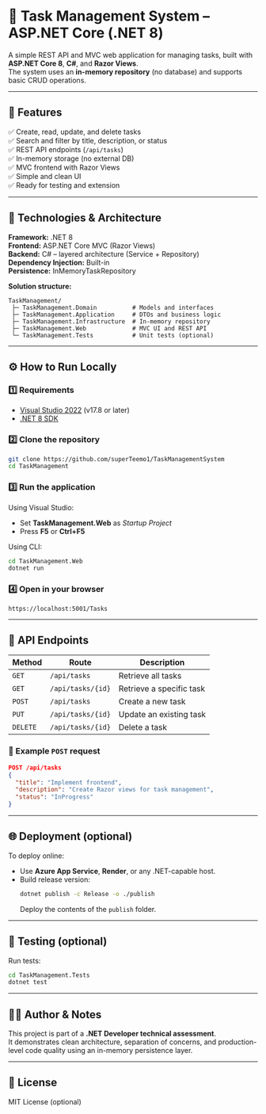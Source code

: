 # 📝 Task Management System – ASP.NET Core (.NET 8)

A simple REST API and MVC web application for managing tasks, built with **ASP.NET Core 8**, **C#**, and **Razor Views**.  
The system uses an **in-memory repository** (no database) and supports basic CRUD operations.

---

## 🚀 Features

✅ Create, read, update, and delete tasks  
✅ Search and filter by title, description, or status  
✅ REST API endpoints (`/api/tasks`)  
✅ In-memory storage (no external DB)  
✅ MVC frontend with Razor Views  
✅ Simple and clean UI  
✅ Ready for testing and extension

---

## 🧩 Technologies & Architecture

**Framework:** .NET 8  
**Frontend:** ASP.NET Core MVC (Razor Views)  
**Backend:** C# – layered architecture (Service + Repository)  
**Dependency Injection:** Built-in  
**Persistence:** InMemoryTaskRepository  

**Solution structure:**
```
TaskManagement/
 ├─ TaskManagement.Domain          # Models and interfaces
 ├─ TaskManagement.Application     # DTOs and business logic
 ├─ TaskManagement.Infrastructure  # In-memory repository
 ├─ TaskManagement.Web             # MVC UI and REST API
 └─ TaskManagement.Tests           # Unit tests (optional)
```

---

## ⚙️ How to Run Locally

### 1️⃣ Requirements
- [Visual Studio 2022](https://visualstudio.microsoft.com/downloads/) (v17.8 or later)
- [.NET 8 SDK](https://dotnet.microsoft.com/en-us/download/dotnet/8.0)

### 2️⃣ Clone the repository
```bash
git clone https://github.com/superTeemo1/TaskManagementSystem
cd TaskManagement
```

### 3️⃣ Run the application
Using Visual Studio:
- Set **TaskManagement.Web** as *Startup Project*
- Press **F5** or **Ctrl+F5**

Using CLI:
```bash
cd TaskManagement.Web
dotnet run
```

### 4️⃣ Open in your browser
```
https://localhost:5001/Tasks
```

---

## 🔗 API Endpoints

| Method | Route | Description |
|--------|-------|-------------|
| `GET` | `/api/tasks` | Retrieve all tasks |
| `GET` | `/api/tasks/{id}` | Retrieve a specific task |
| `POST` | `/api/tasks` | Create a new task |
| `PUT` | `/api/tasks/{id}` | Update an existing task |
| `DELETE` | `/api/tasks/{id}` | Delete a task |

### 📘 Example `POST` request
```json
POST /api/tasks
{
  "title": "Implement frontend",
  "description": "Create Razor views for task management",
  "status": "InProgress"
}
```

---

## 🌐 Deployment (optional)

To deploy online:
- Use **Azure App Service**, **Render**, or any .NET-capable host.
- Build release version:
  ```bash
  dotnet publish -c Release -o ./publish
  ```
  Deploy the contents of the `publish` folder.

---

## 🧠 Testing (optional)

Run tests:
```bash
cd TaskManagement.Tests
dotnet test
```

---

## 👨‍💻 Author & Notes

This project is part of a **.NET Developer technical assessment**.  
It demonstrates clean architecture, separation of concerns, and production-level code quality using an in-memory persistence layer.

---

## 📄 License
MIT License (optional)
